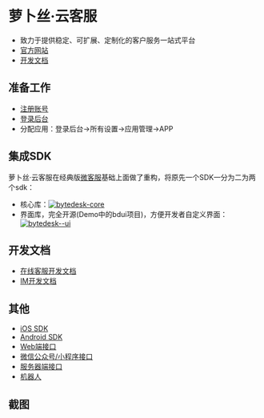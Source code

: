 # 萝卜丝·云客服

- 致力于提供稳定、可扩展、定制化的客户服务一站式平台
- [官方网站](https://www.bytedesk.com)
- [开发文档](https://github.com/bytedesk/bytedesk-ios/wiki)

## 准备工作

- [注册账号](https://www.bytedesk.com/admin#/register)
- [登录后台](https://www.bytedesk.com/admin#/login)
- 分配应用：登录后台->所有设置->应用管理->APP

## 集成SDK

萝卜丝·云客服在经典版[微客服](http://www.weikefu.net)基础上面做了重构，将原先一个SDK一分为二为两个sdk：

- 核心库：[![bytedesk-core](https://img.shields.io/badge/bytedesk--core-1.4.0-brightgreen.svg)](https://cocoapods.org/pods/bytedesk-core)
- 界面库，完全开源(Demo中的bdui项目)，方便开发者自定义界面：[![bytedesk--ui](https://img.shields.io/badge/bytedesk--ui-1.4.0-brightgreen.svg)](https://cocoapods.org/pods/bytedesk-ui#bytedesk-ui-pod)

## 开发文档

- [在线客服开发文档](https://github.com/bytedesk/bytedesk-ios/wiki/%E5%9C%A8%E7%BA%BF%E5%AE%A2%E6%9C%8D%E5%BC%80%E5%8F%91%E6%96%87%E6%A1%A3)
- [IM开发文档](https://github.com/bytedesk/bytedesk-ios/wiki/IM%E5%BC%80%E5%8F%91%E6%96%87%E6%A1%A3)

## 其他

- [iOS SDK](https://github.com/bytedesk/bytedesk-ios)
- [Android SDK](https://github.com/bytedesk/bytedesk-android)
- [Web端接口](https://github.com/bytedesk/bytedesk-web)
- [微信公众号/小程序接口](https://github.com/bytedesk/bytedesk-wechat)
- [服务器端接口](https://github.com/bytedesk/bytedesk-server)
- [机器人](https://github.com/bytedesk/bytedesk-chatbot)

## 截图

<!-- - ![截图1](1.png)
- ![截图2](2.png)
- ![截图3](3.png)
- ![截图4](4.png)
- ![截图5](5.png)
- ![截图6](6.png)
- ![截图7](7.png) -->
